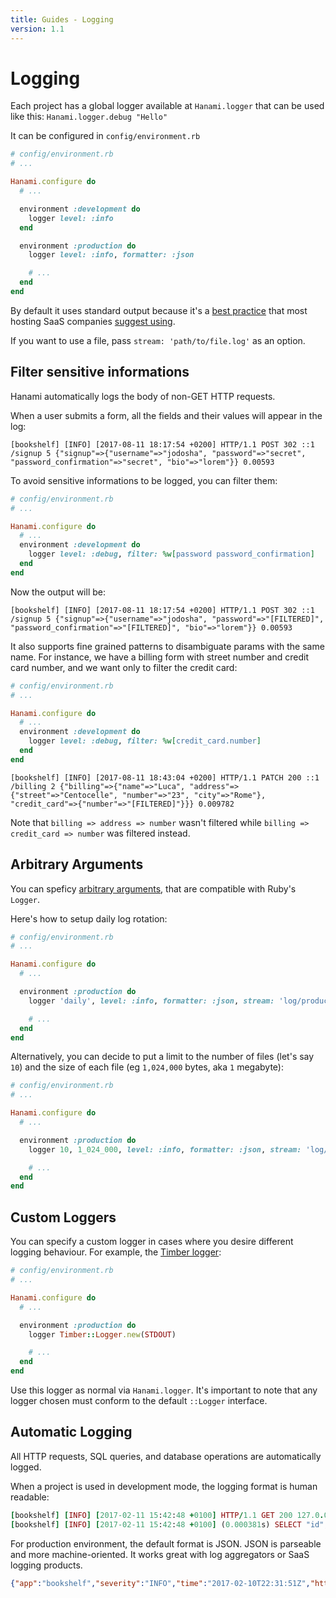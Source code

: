 ```yaml
---
title: Guides - Logging
version: 1.1
---
```


# Logging

Each project has a global logger available at `Hanami.logger` that can be used like this: `Hanami.logger.debug "Hello"`

It can be configured in `config/environment.rb`

```ruby
# config/environment.rb
# ...

Hanami.configure do
  # ...

  environment :development do
    logger level: :info
  end

  environment :production do
    logger level: :info, formatter: :json

    # ...
  end
end
```

By default it uses standard output because it's a [best practice](http://12factor.net/logs) that most hosting SaaS companies [suggest using](https://devcenter.heroku.com/articles/rails4#logging-and-assets).

If you want to use a file, pass `stream: 'path/to/file.log'` as an option.

## Filter sensitive informations

Hanami automatically logs the body of non-GET HTTP requests.

When a user submits a form, all the fields and their values will appear in the log:

```shell
[bookshelf] [INFO] [2017-08-11 18:17:54 +0200] HTTP/1.1 POST 302 ::1 /signup 5 {"signup"=>{"username"=>"jodosha", "password"=>"secret", "password_confirmation"=>"secret", "bio"=>"lorem"}} 0.00593
```

To avoid sensitive informations to be logged, you can filter them:

```ruby
# config/environment.rb
# ...

Hanami.configure do
  # ...
  environment :development do
    logger level: :debug, filter: %w[password password_confirmation]
  end
end
```

Now the output will be:

```shell
[bookshelf] [INFO] [2017-08-11 18:17:54 +0200] HTTP/1.1 POST 302 ::1 /signup 5 {"signup"=>{"username"=>"jodosha", "password"=>"[FILTERED]", "password_confirmation"=>"[FILTERED]", "bio"=>"lorem"}} 0.00593
```

It also supports fine grained patterns to disambiguate params with the same name.
For instance, we have a billing form with street number and credit card number, and we want only to filter the credit card:

```ruby
# config/environment.rb
# ...

Hanami.configure do
  # ...
  environment :development do
    logger level: :debug, filter: %w[credit_card.number]
  end
end
```

```shell
[bookshelf] [INFO] [2017-08-11 18:43:04 +0200] HTTP/1.1 PATCH 200 ::1 /billing 2 {"billing"=>{"name"=>"Luca", "address"=>{"street"=>"Centocelle", "number"=>"23", "city"=>"Rome"}, "credit_card"=>{"number"=>"[FILTERED]"}}} 0.009782
```

Note that `billing => address => number` wasn't filtered while `billing => credit_card => number` was filtered instead.

## Arbitrary Arguments

You can speficy [arbitrary arguments](https://ruby-doc.org/stdlib/libdoc/logger/rdoc/Logger.html#class-Logger-label-How+to+create+a+logger), that are compatible with Ruby's `Logger`.

Here's how to setup daily log rotation:

```ruby
# config/environment.rb
# ...

Hanami.configure do
  # ...

  environment :production do
    logger 'daily', level: :info, formatter: :json, stream: 'log/production.log'

    # ...
  end
end
```

Alternatively, you can decide to put a limit to the number of files (let's say `10`) and the size of each file (eg `1,024,000` bytes, aka `1` megabyte):

```ruby
# config/environment.rb
# ...

Hanami.configure do
  # ...

  environment :production do
    logger 10, 1_024_000, level: :info, formatter: :json, stream: 'log/production.log'

    # ...
  end
end
```

## Custom Loggers

You can specify a custom logger in cases where you desire different logging behaviour. For example,
the [Timber logger](https://github.com/timberio/timber-ruby):

```ruby
# config/environment.rb
# ...

Hanami.configure do
  # ...

  environment :production do
    logger Timber::Logger.new(STDOUT)

    # ...
  end
end
```

Use this logger as normal via `Hanami.logger`. It's important to note that any logger chosen
must conform to the default `::Logger` interface.


## Automatic Logging

All HTTP requests, SQL queries, and database operations are automatically logged.

When a project is used in development mode, the logging format is human readable:

```ruby
[bookshelf] [INFO] [2017-02-11 15:42:48 +0100] HTTP/1.1 GET 200 127.0.0.1 /books/1  451 0.018576
[bookshelf] [INFO] [2017-02-11 15:42:48 +0100] (0.000381s) SELECT "id", "title", "created_at", "updated_at" FROM "books" WHERE ("book"."id" = '1') ORDER BY "books"."id"
```

For production environment, the default format is JSON.
JSON is parseable and more machine-oriented. It works great with log aggregators or SaaS logging products.

```json
{"app":"bookshelf","severity":"INFO","time":"2017-02-10T22:31:51Z","http":"HTTP/1.1","verb":"GET","status":"200","ip":"127.0.0.1","path":"/books/1","query":"","length":"451","elapsed":0.000391478}
```
